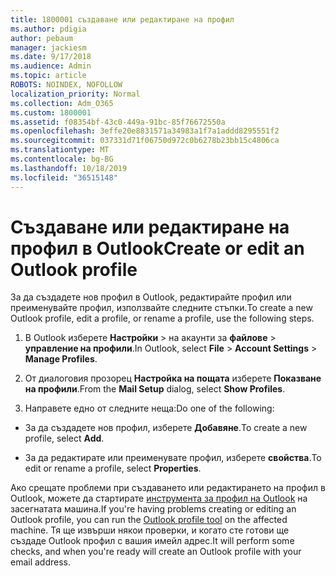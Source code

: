 ```yaml
---
title: 1800001 създаване или редактиране на профил
ms.author: pdigia
author: pebaum
manager: jackiesm
ms.date: 9/17/2018
ms.audience: Admin
ms.topic: article
ROBOTS: NOINDEX, NOFOLLOW
localization_priority: Normal
ms.collection: Adm_O365
ms.custom: 1800001
ms.assetid: f08354bf-43c0-449a-91bc-85f76672550a
ms.openlocfilehash: 3effe20e8831571a34983a1f7a1addd8295551f2
ms.sourcegitcommit: 037331d71f06750d972c0b6278b23bb15c4806ca
ms.translationtype: MT
ms.contentlocale: bg-BG
ms.lasthandoff: 10/18/2019
ms.locfileid: "36515148"
---
```

# <a name="create-or-edit-an-outlook-profile"></a><span data-ttu-id="a01c9-102">Създаване или редактиране на профил в Outlook</span><span class="sxs-lookup"><span data-stu-id="a01c9-102">Create or edit an Outlook profile</span></span>

<span data-ttu-id="a01c9-103">За да създадете нов профил в Outlook, редактирайте профил или преименувайте профил, използвайте следните стъпки.</span><span class="sxs-lookup"><span data-stu-id="a01c9-103">To create a new Outlook profile, edit a profile, or rename a profile, use the following steps.</span></span>
  
1. <span data-ttu-id="a01c9-104">В Outlook изберете **Настройки** \> на акаунти за **файлове** \> **управление на профили**.</span><span class="sxs-lookup"><span data-stu-id="a01c9-104">In Outlook, select **File** \> **Account Settings** \> **Manage Profiles**.</span></span>
    
2. <span data-ttu-id="a01c9-105">От диалоговия прозорец **Настройка на пощата** изберете **Показване на профили**.</span><span class="sxs-lookup"><span data-stu-id="a01c9-105">From the **Mail Setup** dialog, select **Show Profiles**.</span></span>
    
3. <span data-ttu-id="a01c9-106">Направете едно от следните неща:</span><span class="sxs-lookup"><span data-stu-id="a01c9-106">Do one of the following:</span></span>
    
  - <span data-ttu-id="a01c9-107">За да създадете нов профил, изберете **Добавяне**.</span><span class="sxs-lookup"><span data-stu-id="a01c9-107">To create a new profile, select **Add**.</span></span>
    
  - <span data-ttu-id="a01c9-108">За да редактирате или преименувате профил, изберете **свойства**.</span><span class="sxs-lookup"><span data-stu-id="a01c9-108">To edit or rename a profile, select **Properties**.</span></span>
    
<span data-ttu-id="a01c9-109">Ако срещате проблеми при създаването или редактирането на профил в Outlook, можете да стартирате [инструмента за профил на Outlook](https://aka.ms/SaRA-OutlookSetupProfile) на засегнатата машина.</span><span class="sxs-lookup"><span data-stu-id="a01c9-109">If you're having problems creating or editing an Outlook profile, you can run the [Outlook profile tool](https://aka.ms/SaRA-OutlookSetupProfile) on the affected machine.</span></span> <span data-ttu-id="a01c9-110">Тя ще извърши някои проверки, и когато сте готови ще създаде Outlook профил с вашия имейл адрес.</span><span class="sxs-lookup"><span data-stu-id="a01c9-110">It will perform some checks, and when you're ready will create an Outlook profile with your email address.</span></span> 
  

